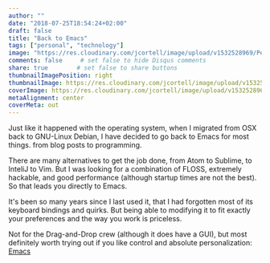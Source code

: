```yaml
---
author: ""
date: "2018-07-25T18:54:24+02:00"
draft: false
title: "Back to Emacs"
tags: ["personal", "technology"]
image: "https://res.cloudinary.com/jcortell/image/upload/v1532528969/Personal/emacs.png"
comments: false     # set false to hide Disqus comments
share: true        # set false to share buttons
thumbnailImagePosition: right
thumbnailImage: https://res.cloudinary.com/jcortell/image/upload/v1532528969/Personal/emacs.png
coverImage: https://res.cloudinary.com/jcortell/image/upload/v1532528969/Personal/emacs.png
metaAlignment: center
coverMeta: out
---
```


Just like it happened with the operating system, when I migrated from OSX back to GNU-Linux Debian, I have decided to go back to Emacs for most things. from blog posts to programming.

<!--more-->

There are many alternatives to get the job done, from Atom to Sublime, to InteliJ to Vim. But I was looking for a combination of FLOSS, extremely hackable, and  good performance (although startup times are not the best). So that leads you directly to Emacs.

It's been so many years since I last used it, that I had forgotten most of its keyboard bindings and quirks. But being able to modifying it to fit exactly your preferences and the way you work is priceless.

Not for the Drag-and-Drop crew (although it does have a GUI), but most definitely worth trying out if you like control and absolute personalization: [Emacs](https://www.gnu.org/software/emacs/)
